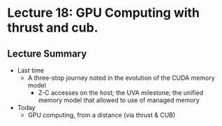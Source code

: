 # Lecture 18: GPU Computing with thrust and cub.

## Lecture Summary

* Last time
  * A three-stop journey noted in the evolution of the CUDA memory model
    * Z-C accesses on the host; the UVA milestone; the unified memory model that allowed to use of managed memory
* Today
  * GPU computing, from a distance \(via thrust & CUB\)

